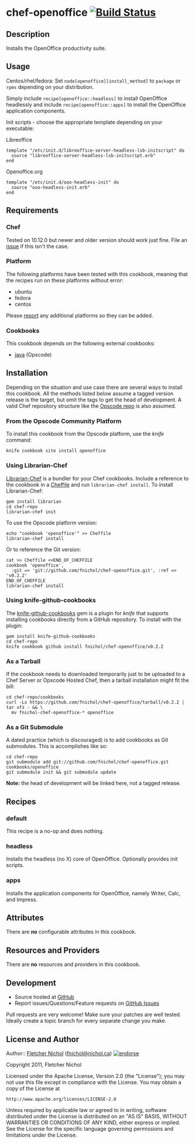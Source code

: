 # <a name="title"></a> chef-openoffice [![Build Status](https://secure.travis-ci.org/fnichol/chef-openoffice.png?branch=master)](http://travis-ci.org/fnichol/chef-openoffice)

## <a name="description"></a> Description

Installs the OpenOffice productivity suite.

## <a name="usage"></a> Usage

Centos/rhel/fedora:
Set `node[openoffice][install_method]` to `package` or `rpms` depending on your distribution.

Simply include `recipe[openoffice::headless]` to install OpenOffice headlessly
and include `recipe[openoffice::apps]` to install the OpenOffice application components.

Init scripts - choose the appropriate template depending on your executable:

Libreoffice
```
template "/etc/init.d/libreoffice-server-headless-lsb-initscript" do
  source "libreoffice-server-headless-lsb-initscript.erb"
end
```

Openoffice.org
```
template "/etc/init.d/ooo-headless-init" do
  source "ooo-headless-init.erb"
end
```

## <a name="requirements"></a> Requirements

### <a name="requirements-chef"></a> Chef

Tested on 10.12.0 but newer and older version should work just fine.
File an [issue][issues] if this isn't the case.

### <a name="requirements-platform"></a> Platform

The following platforms have been tested with this cookbook, meaning that the
recipes run on these platforms without error:

* ubuntu
* fedora
* centos

Please [report][issues] any additional platforms so they can be added.

### <a name="requirements-cookbooks"></a> Cookbooks

This cookbook depends on the following external cookbooks:

* [java][java_cb] (Opscode)

## <a name="installation"></a> Installation

Depending on the situation and use case there are several ways to install
this cookbook. All the methods listed below assume a tagged version release
is the target, but omit the tags to get the head of development. A valid
Chef repository structure like the [Opscode repo][chef_repo] is also assumed.

### <a name="installation-platform"></a> From the Opscode Community Platform

To install this cookbook from the Opscode platform, use the *knife* command:

    knife cookbook site install openoffice

### <a name="installation-librarian"></a> Using Librarian-Chef

[Librarian-Chef][librarian] is a bundler for your Chef cookbooks.
Include a reference to the cookbook in a [Cheffile][cheffile] and run
`librarian-chef install`. To install Librarian-Chef:

    gem install librarian
    cd chef-repo
    librarian-chef init

To use the Opscode platform version:

    echo "cookbook 'openoffice'" >> Cheffile
    librarian-chef install

Or to reference the Git version:

    cat >> Cheffile <<END_OF_CHEFFILE
    cookbook 'openoffice',
      :git => 'git://github.com/fnichol/chef-openoffice.git', :ref => 'v0.2.2'
    END_OF_CHEFFILE
    librarian-chef install

### <a name="installation-kgc"></a> Using knife-github-cookbooks

The [knife-github-cookbooks][kgc] gem is a plugin for *knife* that supports
installing cookbooks directly from a GitHub repository. To install with the
plugin:

    gem install knife-github-cookbooks
    cd chef-repo
    knife cookbook github install fnichol/chef-openoffice/v0.2.2

### <a name="installation-tarball"></a> As a Tarball

If the cookbook needs to downloaded temporarily just to be uploaded to a Chef
Server or Opscode Hosted Chef, then a tarball installation might fit the bill:

    cd chef-repo/cookbooks
    curl -Ls https://github.com/fnichol/chef-openoffice/tarball/v0.2.2 | tar xfz - && \
      mv fnichol-chef-openoffice-* openoffice

### <a name="installation-gitsubmodule"></a> As a Git Submodule

A dated practice (which is discouraged) is to add cookbooks as Git
submodules. This is accomplishes like so:

    cd chef-repo
    git submodule add git://github.com/fnichol/chef-openoffice.git cookbooks/openoffice
    git submodule init && git submodule update

**Note:** the head of development will be linked here, not a tagged release.

## <a name="recipes"></a> Recipes

### <a name="recipes-default"></a> default

This recipe is a no-op and does nothing.

### <a name="recipes-headless"></a> headless

Installs the headless (no X) core of OpenOffice. Optionally provides init scripts.

### <a name="recipes-apps"></a> apps

Installs the application components for OpenOffice, namely Writer, Calc, and Impress.

## <a name="attributes"></a> Attributes

There are **no** configurable attributes in this cookbook.

## <a name="lwrps"></a> Resources and Providers

There are **no** resources and providers in this cookbook.

## <a name="development"></a> Development

* Source hosted at [GitHub][repo]
* Report issues/Questions/Feature requests on [GitHub Issues][issues]

Pull requests are very welcome! Make sure your patches are well tested.
Ideally create a topic branch for every separate change you make.

## <a name="license"></a> License and Author

Author:: [Fletcher Nichol][fnichol] (<fnichol@nichol.ca>) [![endorse](http://api.coderwall.com/fnichol/endorsecount.png)](http://coderwall.com/fnichol)

Copyright 2011, Fletcher Nichol

Licensed under the Apache License, Version 2.0 (the "License");
you may not use this file except in compliance with the License.
You may obtain a copy of the License at

    http://www.apache.org/licenses/LICENSE-2.0

Unless required by applicable law or agreed to in writing, software
distributed under the License is distributed on an "AS IS" BASIS,
WITHOUT WARRANTIES OR CONDITIONS OF ANY KIND, either express or implied.
See the License for the specific language governing permissions and
limitations under the License.

[cheffile]:     https://github.com/applicationsonline/librarian/blob/master/lib/librarian/chef/templates/Cheffile
[chef_repo]:    https://github.com/opscode/chef-repo
[java_cb]:      http://community.opscode.com/cookbooks/apache2
[kgc]:          https://github.com/websterclay/knife-github-cookbooks#readme
[librarian]:    https://github.com/applicationsonline/librarian#readme

[fnichol]:      https://github.com/fnichol
[repo]:         https://github.com/fnichol/chef-openoffice
[issues]:       https://github.com/fnichol/chef-openoffice/issues
